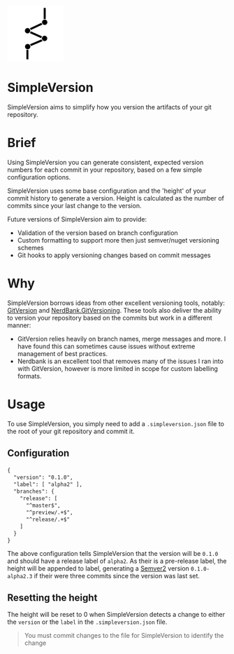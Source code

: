 ![Logo]

# SimpleVersion
SimpleVersion aims to simplify how you version the artifacts of your git repository.

# Brief
Using SimpleVersion you can generate consistent, expected version numbers for
each commit in your repository, based on a few simple configuration options.

SimpleVersion uses some base configuration and the 'height' of your commit history
to generate a version.  Height is calculated as the number of commits since your
last change to the version.

Future versions of SimpleVersion aim to provide:
+ Validation of the version based on branch configuration
+ Custom formatting to support more then just semver/nuget versioning schemes
+ Git hooks to apply versioning changes based on commit messages

# Why
SimpleVersion borrows ideas from other excellent versioning tools, notably:
[GitVersion] and [NerdBank.GitVersioning][NerdBank].  These tools also deliver the ability to
version your repository based on the commits but work in a different manner:
+ GitVersion relies heavily on branch names, merge messages and more. I have found this
can sometimes cause issues without extreme management of best practices.
+ Nerdbank is an excellent tool that removes many of the issues I ran into with
GitVersion, however is more limited in scope for custom labelling formats.

# Usage
To use SimpleVersion, you simply need to add a `.simpleversion.json` file to the
root of your git repository and commit it.

## Configuration
```
{
  "version": "0.1.0",
  "label": [ "alpha2" ],
  "branches": {
    "release": [
      "^master$",
      "^preview/.+$",
      "^release/.+$"
    ]
  }
}
```
The above configuration tells SimpleVersion that the version will be `0.1.0` and
should have a release label of `alpha2`.  As their is a pre-release label, the
height will be appended to label, generating a [Semver2] version `0.1.0-alpha2.3`
if their were three commits since the version was last set.

## Resetting the height
The height will be reset to 0 when SimpleVersion detects a change to either the
`version` or the `label` in the `.simpleversion.json` file.

> You must commit changes to the file for SimpleVersion to identify the change
>
[logo]:         /docs/img/logo.png
[semver2]:      https://semver.org/spec/v2.0.0.html
[GitVersion]:   https://github.com/GitTools/GitVersion
[NerdBank]:     https://github.com/aarnott/Nerdbank.GitVersioning